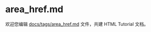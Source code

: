 area_href.md
===

欢迎您编辑 <a target="__blank" href="https://github.com/jaywcjlove/html-tutorial/blob/main/docs/tags/area_href.md">docs/tags/area_href.md</a> 文件，共建 HTML Tutorial 文档。